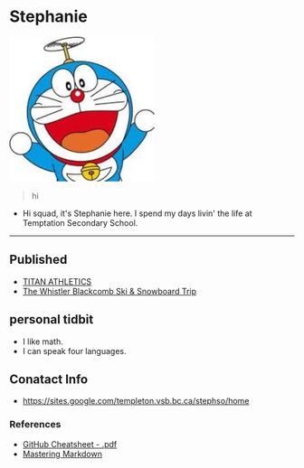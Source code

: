 # Stephanie

![](../_assets/6f1d0bdf-65e7-41d2-8aa3-027dae1d0c27.jpg)

>hi
- Hi squad, it's Stephanie here. I spend my days livin' the life at Temptation Secondary School.

___

## Published
- [TITAN ATHLETICS](https://medium.com/@newsletter_54417/titan-athletics-2142817e720d)
- [The Whistler Blackcomb Ski & Snowboard Trip](https://medium.com/@newsletter_54417/the-whistler-blackcomb-ski-and-snowboard-trip-2825f9f36544)



## personal tidbit 
- I like math.
- I can speak four languages. 



## Conatact Info
- https://sites.google.com/templeton.vsb.bc.ca/stephso/home








### References
- [GitHub Cheatsheet - .pdf](https://guides.github.com/pdfs/markdown-cheatsheet-online.pdf)
- [Mastering Markdown](https://guides.github.com/features/mastering-markdown/)
